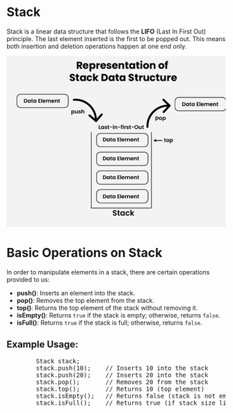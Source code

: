 <h1>Stack</h1>
    <p>
        Stack is a linear data structure that follows the <strong>LIFO</strong> (Last In First Out) principle. 
        The last element inserted is the first to be popped out. This means both insertion and deletion 
        operations happen at one end only.
    </p>
    <img src="1.png" alt="Stack visualization" style="max-width: 100%; height: auto;">
 <h1>Basic Operations on Stack</h1>
    <p>
        In order to manipulate elements in a stack, there are certain operations provided to us:
    </p>
    <ul>
        <li><strong>push()</strong>: Inserts an element into the stack.</li>
        <li><strong>pop()</strong>: Removes the top element from the stack.</li>
        <li><strong>top()</strong>: Returns the top element of the stack without removing it.</li>
        <li><strong>isEmpty()</strong>: Returns <code>true</code> if the stack is empty; otherwise, returns <code>false</code>.</li>
        <li><strong>isFull()</strong>: Returns <code>true</code> if the stack is full; otherwise, returns <code>false</code>.</li>
    </ul>

  <h2>Example Usage:</h2>
    <pre>
        Stack stack;
        stack.push(10);    // Inserts 10 into the stack
        stack.push(20);    // Inserts 20 into the stack
        stack.pop();       // Removes 20 from the stack
        stack.top();       // Returns 10 (top element)
        stack.isEmpty();   // Returns false (stack is not empty)
        stack.isFull();    // Returns true (if stack size limit is reached)
    </pre>
